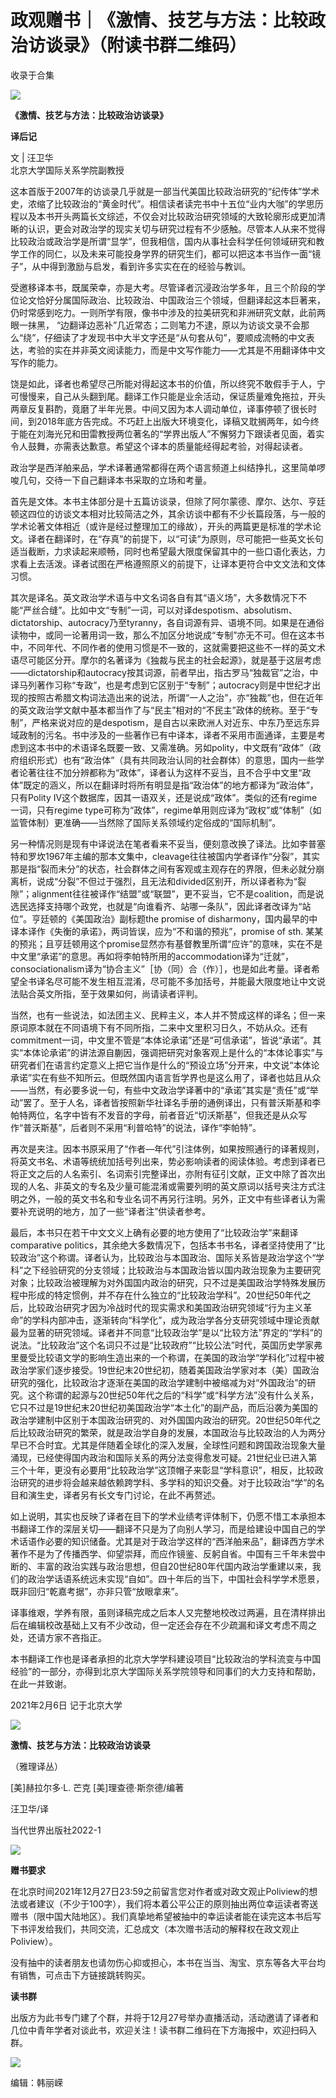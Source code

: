 # 政观赠书｜《激情、技艺与方法：比较政治访谈录》（附读书群二维码）


收录于合集

  
![](/images/32/2.png)  

**《激情、技艺与方法：比较政治访谈录》**

 **译后记**

  

文 | 汪卫华  
北京大学国际关系学院副教授

  

这本首版于2007年的访谈录几乎就是一部当代美国比较政治研究的“纪传体”学术史，浓缩了比较政治的“黄金时代”。相信读者读完书中十五位“业内大咖”的学思历程以及本书开头两篇长文综述，不仅会对比较政治研究领域的大致轮廓形成更加清晰的认识，更会对政治学的现实关切与研究过程有不少感触。尽管本人从来不觉得比较政治或政治学是所谓“显学”，但我相信，国内从事社会科学任何领域研究和教学工作的同仁，以及未来可能投身学界的研究生们，都可以把这本书当作一面“镜子”，从中得到激励与启发，看到许多实实在在的经验与教训。  

  

受邀移译本书，既属荣幸，亦是大考。尽管译者沉浸政治学多年，且三个阶段的学位论文恰好分属国际政治、比较政治、中国政治三个领域，但翻译起这本巨著来，仍时常感到吃力。一则所学有限，像书中涉及的拉美研究和非洲研究文献，此前两眼一抹黑，
“边翻译边恶补”几近常态；二则笔力不逮，原以为访谈文录不会那么“绕”，仔细读了才发现书中大半文字还是“从句套从句”，要顺成流畅的中文表达，考验的实在并非英文阅读能力，而是中文写作能力——尤其是不用翻译体中文写作的能力。

  

饶是如此，译者也希望尽己所能对得起这本书的价值，所以终究不敢假手于人，宁可慢慢来，自己从头翻到尾。翻译工作只能是业余活动，保证质量难免拖拉，开头两章反复斟酌，竟磨了半年光景。中间又因为本人调动单位，译事停顿了很长时间，到2018年底方告完成。不巧赶上出版大环境变化，译稿又耽搁两年，如今终于能在刘海光兄和田雷教授两位著名的“学界出版人”不懈努力下跟读者见面，着实令人鼓舞，亦需表达歉意。希望这个译本的质量能经得起考验，对得起读者。

  

政治学是西洋舶来品，学术译著通常都得在两个语言频道上纠结挣扎，这里简单啰唆几句，交待一下自己翻译本书采取的立场和考量。

  

首先是文体。本书主体部分是十五篇访谈录，但除了阿尔蒙德、摩尔、达尔、亨廷顿这四位的访谈文本相对比较简洁之外，其余访谈中都有不少长篇段落，与一般的学术论著文体相近（或许是经过整理加工的缘故），开头的两篇更是标准的学术论文。译者在翻译时，在“存真”的前提下，以“可读”为原则，尽可能把一些英文长句适当截断，力求读起来顺畅，同时也希望最大限度保留其中的一些口语化表达，力求看上去活泼。译者试图在严格遵照原义的前提下，让译本更符合中文文法和文体习惯。

  

其次是译名。英文政治学术语与中文名词各自有其“语义场”，大多数情况下不能“严丝合缝”。比如中文“专制”一词，可以对译despotism、absolutism、dictatorship、autocracy乃至tyranny，各自词源有异、语境不同。如果是在通俗读物中，或同一论著用词一致，那么不加区分地说成“专制”亦无不可。但在这本书中，不同年代、不同作者的使用习惯是不一致的，这就需要把这些不一样的英文术语尽可能区分开。摩尔的名著译为《独裁与民主的社会起源》，就是基于这层考虑——dictatorship和autocracy按其词源，前者早出，指古罗马“独裁官”之治，中译马列著作习称“专政”，也是考虑到它区别于“专制”；autocracy则是中世纪才出现的按照古希腊文构词法造出来的说法，所谓“一人之治”，亦“独裁”也，但在近年的英文政治学文献中基本都当作了与“民主”相对的“不民主”政体的统称。至于“专制”，严格来说对应的是despotism，是自古以来欧洲人对近东、中东乃至远东异域政制的污名。书中涉及的一些著作已有中译本，译者不采用市面通译，主要是考虑到这本书中的术语译名既要一致、又需准确。另如polity，中文既有“政体”（政府组织形式）也有“政治体”（具有共同政治认同的社会群体）的意思，国内一些学者论著往往不加分辨都称为“政体”，译者认为这样不妥当，且不合乎中文里“政体”既定的涵义，所以在翻译时将所有明显是指“政治体”的地方都译为“政治体”，只有Polity
IV这个数据库，因其一语双关，还是说成“政体”。类似的还有regime一词，只有regime
type可称为“政体”，regime单用则应译为“政权”或“体制”（如监管体制）更准确——当然除了国际关系领域约定俗成的“国际机制”。

  

另一种情况则是现有中译说法在笔者看来不妥当，便刻意改换了译法。比如李普塞特和罗坎1967年主编的那本文集中，cleavage往往被国内学者译作“分裂”，其实那是指“裂而未分”的状态，社会群体之间有客观或主观存在的界限，但未必就分崩离析，说成“分裂”不但过于强烈，且无法和divided区别开，所以译者称为“裂隙”；alignment往往被译作“结盟”或“联盟”，更不妥当，它不是coalition，而是说选民选择支持哪个政党，也就是“向谁看齐、站哪一条队”，因此译者改译为“站位”。亨廷顿的《美国政治》副标题the
promise of disharmony，国内最早的中译本译作《失衡的承诺》，两词皆误，应为“不和谐的预兆”，promise of sth.
某某的预兆；且亨廷顿用这个promise显然亦有基督教里所谓“应许”的意味，实在不是中文里“承诺”的意思。再如将李帕特所用的accommodation译为“迁就”，consociationalism译为“协合主义”［协（同）合（作）］，也是如此考量。译者希望全书译名尽可能不发生相互混淆，尽可能不多加括号，并能最大限度地让中文说法贴合英文所指，至于效果如何，尚请读者评判。

  

当然，也有一些说法，如法团主义、民粹主义，本人并不赞成这样的译名；但一来原词原本就在不同语境下有不同所指，二来中文里积习日久，不妨从众。还有commitment一词，中文里不管是“本体论承诺”还是“可信承诺”，皆说“承诺”。其实“本体论承诺”的讲法源自蒯因，强调把研究对象客观上是什么的“本体论事实”与研究者们在语言约定意义上把它当作是什么的“预设立场”分开来，中文说“本体论承诺”实在有些不知所云。但既然国内语言哲学界也是这么用了，译者也姑且从众——当然，有必要多说一句，有些中文政治学译著中的“承诺”其实是“责任”或“举动”罢了。至于人名，译者皆按照新华社译名手册的通例译出，只有普沃斯基和李帕特两位，名字中皆有不发音的字母，前者音近“切沃斯基”，但我还是从众写作“普沃斯基”，后者则不采用“利普哈特”的说法，译作“李帕特”。

  

再次是夹注。因本书原采用了“作者—年代”引注体例，如果按照通行的译著规则，将英文书名、术语等统统加括号列出来，势必影响读者的阅读体验。考虑到译者已将正文之后的人名索引、名词索引完整译出，亦附有征引文献，正文中除了首次出现的人名、非英文的专名及少量可能混淆或需要列明的英文原词以括号夹注方式注明之外，一般的英文书名和专业名词不再另行注明。另外，正文中有些译者认为需要补充说明的地方，加了一些“译者注”供读者参考。

  

最后，本书只在若干中文文义上确有必要的地方使用了“比较政治学”来翻译comparative
politics，其余绝大多数情况下，包括本书书名，译者坚持使用了“比较政治”这个称谓。译者认为，比较政治与本国政治、国际关系皆是政治学这个“学科”之下经验研究的分支领域；比较政治与本国政治皆以国内政治现象为主要研究对象；比较政治被理解为对外国国内政治的研究，只不过是美国政治学特殊发展历程中形成的特定惯例，并不存在什么独立的“比较政治学科”。20世纪50年代之后，比较政治研究才因为冷战时代的现实需求和美国政治研究领域“行为主义革命”的学科内部冲击，逐渐转向“科学化”，成为政治学各分支研究领域中理论贡献最为显著的研究领域。译者并不同意“比较政治学”是以“比较方法”界定的“学科”的说法。“比较政治”这个名词只不过是“比较政府”“比较公法”时代，英国历史学家弗里曼受比较语文学的影响生造出来的一个称谓，在美国的政治学“学科化”过程中被政治学家们逐步接受。19世纪末20世纪初，随着美国政治学家对本（美）国政治研究的强化，比较政治才逐渐在美国的政治学建制中被缩减为对“外国政治”的研究。这个称谓的起源与20世纪50年代之后的“科学”或“科学方法”没有什么关系，它只不过是19世纪末20世纪初美国政治学“本土化”的副产品，而后沿袭为美国的政治学建制中区别于本国政治研究的、对外国国内政治的研究。20世纪50年代之后比较政治研究的繁荣，就是政治学自身的发展，本国政治与比较政治的人为两分早已不合时宜。尤其是伴随着全球化的深入发展，全球性问题和跨国政治现象大量涌现，已经使得国内政治和国际关系的两分法变得愈发可疑。21世纪业已进入第三个十年，更没有必要用“比较政治学”这顶帽子来彰显“学科意识”，相反，比较政治研究的进步将会越来越依赖跨学科、多学科的知识交叠。对于比较政治“学”的名目和演生史，译者另有长文专门讨论，在此不再赘述。

  

如上说明，其实也反映了译者在目下的学术业绩考评体制下，仍愿不惜工本承担本书翻译工作的深层关切——翻译不只是为了向别人学习，而是给建设中国自己的学术话语作必要的知识储备。尤其是对于政治学这样的“西洋舶来品”，翻译西方学术著作不是为了传播西学、仰望崇拜，而应作镜鉴、反躬自省。中国有三千年未尝中断的、丰富的政治实践与政治思想，但自20世纪80年代国内政治学重建以来，我们的政治学话语系统远未实现“自如”。四十年后的当下，中国社会科学学术愿景，既非回归“乾嘉考据”，亦非只管“放眼拿来”。

  

译事维艰，学养有限，虽则译稿完成之后本人又完整地校改过两遍，且在清样排出后在编辑校改基础上又有不少改动，但一定还会存在不少疏漏和译文考虑不周之处，还请方家不吝指正。

  

本书翻译工作也是译者承担的北京大学学科建设项目“比较政治的学科流变与中国经验”的一部分，亦得到北京大学国际关系学院领导和同事们的大力支持和帮助，在此一并致谢。  

  

2021年2月6日 记于北京大学  

  

![](/images/32/3.png)

 **激情、技艺与方法：比较政治访谈录**

（雅理译丛）

[美]赫拉尔多·L. 芒克 [美]理查德·斯奈德/编著

汪卫华/译

当代世界出版社2022-1

![](/images/32/4.png)

  

 **赠书要求**

在北京时间2021年12月27日23:59之前留言您对作者或对政文观止Poliview的想法或者建议（不少于100字），我们将本着公平公正的原则抽出两位幸运读者寄送赠书（限中国大陆地区）。我们真挚地希望被抽中的幸运读者能在读完这本书后写下书评发给我们，共同交流，汇总成文（本次赠书活动的解释权在政文观止Poliview）。

  

没有抽中的读者朋友也请勿伤心抑或担心，本书在当当、淘宝、京东等各大平台均有销售，可点击下方链接跳转购买。  

  

 **读书群**

出版方为此书专门建了个群，并将于12月27号举办直播活动，活动邀请了译者和几位中青年学者对谈此书，欢迎关注！读书群二维码在下方海报中，欢迎扫码入群。

  

![](/images/32/5.jpeg)

  

编辑：韩丽嵘

  

